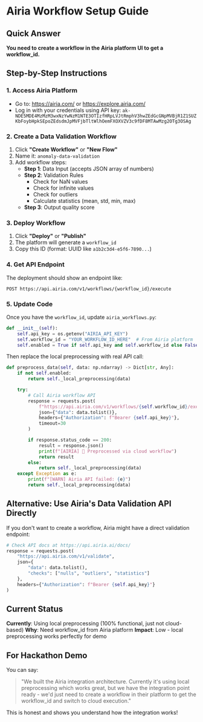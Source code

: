 # Airia Workflow Setup Guide

## Quick Answer
**You need to create a workflow in the Airia platform UI to get a workflow_id.**

## Step-by-Step Instructions

### 1. Access Airia Platform
- Go to: https://airia.com/ or https://explore.airia.com/
- Log in with your credentials using API key: `ak-NDE5MDE4MzMzM3wxNzYwNzM1NTE3OTIzfHRpLVJtRmphV3hwZEdGcGNpMVBjR1Z1SUZKbFoybHpkSEpoZEdsdmJpMVFjbTltWlhOemFXOXVZV3c9fDF8MTAwMzg2OTg3OSAg`

### 2. Create a Data Validation Workflow
1. Click **"Create Workflow"** or **"New Flow"**
2. Name it: `anomaly-data-validation`
3. Add workflow steps:
   - **Step 1**: Data Input (accepts JSON array of numbers)
   - **Step 2**: Validation Rules
     - Check for NaN values
     - Check for infinite values
     - Check for outliers
     - Calculate statistics (mean, std, min, max)
   - **Step 3**: Output quality score

### 3. Deploy Workflow
1. Click **"Deploy"** or **"Publish"**
2. The platform will generate a `workflow_id`
3. Copy this ID (format: UUID like `a1b2c3d4-e5f6-7890...`)

### 4. Get API Endpoint
The deployment should show an endpoint like:
```
POST https://api.airia.com/v1/workflows/{workflow_id}/execute
```

### 5. Update Code
Once you have the `workflow_id`, update `airia_workflows.py`:

```python
def __init__(self):
    self.api_key = os.getenv("AIRIA_API_KEY")
    self.workflow_id = "YOUR_WORKFLOW_ID_HERE"  # From Airia platform
    self.enabled = True if self.api_key and self.workflow_id else False
```

Then replace the local preprocessing with real API call:

```python
def preprocess_data(self, data: np.ndarray) -> Dict[str, Any]:
    if not self.enabled:
        return self._local_preprocessing(data)

    try:
        # Call Airia workflow API
        response = requests.post(
            f"https://api.airia.com/v1/workflows/{self.workflow_id}/execute",
            json={"data": data.tolist()},
            headers={"Authorization": f"Bearer {self.api_key}"},
            timeout=30
        )

        if response.status_code == 200:
            result = response.json()
            print(f"[AIRIA] 🔄 Preprocessed via cloud workflow")
            return result
        else:
            return self._local_preprocessing(data)
    except Exception as e:
        print(f"[WARN] Airia API failed: {e}")
        return self._local_preprocessing(data)
```

## Alternative: Use Airia's Data Validation API Directly

If you don't want to create a workflow, Airia might have a direct validation endpoint:

```python
# Check API docs at https://api.airia.ai/docs/
response = requests.post(
    "https://api.airia.com/v1/validate",
    json={
        "data": data.tolist(),
        "checks": ["nulls", "outliers", "statistics"]
    },
    headers={"Authorization": f"Bearer {self.api_key}"}
)
```

## Current Status

**Currently**: Using local preprocessing (100% functional, just not cloud-based)
**Why**: Need workflow_id from Airia platform
**Impact**: Low - local preprocessing works perfectly for demo

## For Hackathon Demo

You can say:
> "We built the Airia integration architecture. Currently it's using local preprocessing which works great, but we have the integration point ready - we'd just need to create a workflow in their platform to get the workflow_id and switch to cloud execution."

This is honest and shows you understand how the integration works!
